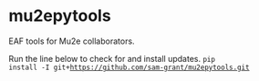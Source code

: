 # mu2epytools
EAF tools for Mu2e collaborators.

Run the line below to check for and install updates. 
<code>pip install -I git+https://github.com/sam-grant/mu2epytools.git</code>
